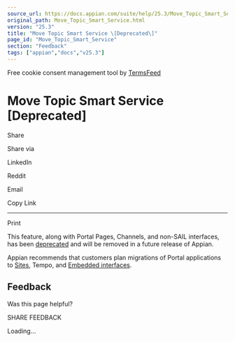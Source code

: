 ```yaml
---
source_url: https://docs.appian.com/suite/help/25.3/Move_Topic_Smart_Service.html
original_path: Move_Topic_Smart_Service.html
version: "25.3"
title: "Move Topic Smart Service \[Deprecated\]"
page_id: "Move_Topic_Smart_Service"
section: "Feedback"
tags: ["appian","docs","v25.3"]
---
```



Free cookie consent management tool by [TermsFeed](https://www.termsfeed.com/)

# Move Topic Smart Service \[Deprecated\]

Share

Share via

LinkedIn

Reddit

Email

Copy Link

* * *

Print

This feature, along with Portal Pages, Channels, and non-SAIL interfaces, has been [deprecated](Deprecated_Features.html) and will be removed in a future release of Appian.

Appian recommends that customers plan migrations of Portal applications to [Sites](Sites.html), Tempo, and [Embedded interfaces](Embedded_Interfaces.html).

## Feedback

Was this page helpful?

SHARE FEEDBACK

Loading...